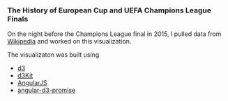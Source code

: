 ### The History of European Cup and UEFA Champions League Finals

On the night before the Champions League final in 2015, I pulled data from [Wikipedia](http://en.wikipedia.org/wiki/List_of_European_Cup_and_UEFA_Champions_League_finals) and worked on this visualization.

The visualizaton was built using

* [d3](https://github.com/mbostock/d3)
* [d3Kit](https://github.com/twitter/d3Kit)
* [AngularJS](https://github.com/angular/angular.js)
* [angular-d3-promise](https://github.com/kristw/angular-d3-promise)